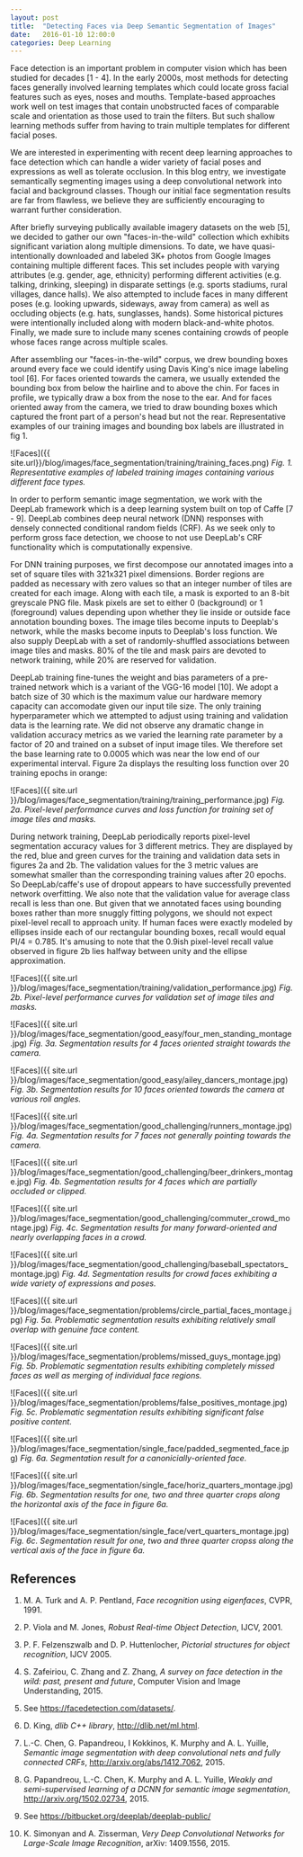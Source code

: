 ```yaml
---
layout: post
title:  "Detecting Faces via Deep Semantic Segmentation of Images"
date:   2016-01-10 12:00:0
categories: Deep Learning
---
```


Face detection is an important problem in computer vision which has been
studied for decades [1 - 4].  In the early 2000s, most methods for
detecting faces generally involved learning templates which could locate
gross facial features such as eyes, noses and mouths.  Template-based
approaches work well on test images that contain unobstructed faces of
comparable scale and orientation as those used to train the filters.  But
such shallow learning methods suffer from having to train multiple
templates for different facial poses.

We are interested in experimenting with recent deep learning approaches to
face detection which can handle a wider variety of facial poses and
expressions as well as tolerate occlusion.  In this blog entry, we
investigate semantically segmenting images using a deep convolutional
network into facial and background classes.  Though our initial face
segmentation results are far from flawless, we believe they are
sufficiently encouraging to warrant further consideration.

After briefly surveying publically available imagery datasets on the web
[5], we decided to gather our own "faces-in-the-wild" collection which
exhibits significant variation along multiple dimensions.  To date, we have
quasi-intentionally downloaded and labeled 3K+ photos from Google Images
containing multiple different faces.  This set includes people with varying
attributes (e.g. gender, age, ethnicity) performing different activities
(e.g. talking, drinking, sleeping) in disparate settings (e.g. sports
stadiums, rural villages, dance halls).  We also attempted to include faces
in many different poses (e.g. looking upwards, sideways, away from camera)
as well as occluding objects (e.g. hats, sunglasses, hands).  Some
historical pictures were intentionally included along with modern
black-and-white photos.  Finally, we made sure to include many scenes
containing crowds of people whose faces range across multiple scales.

After assembling our "faces-in-the-wild" corpus, we drew bounding boxes
around every face we could identify using Davis King's nice image labeling
tool [6].  For faces oriented towards the camera, we usually extended the
bounding box from below the hairline and to above the chin.  For faces in
profile, we typically draw a box from the nose to the ear.  And for faces
oriented away from the camera, we tried to draw bounding boxes which
captured the front part of a person's head but not the rear.
Representative examples of our training images and bounding box labels are
illustrated in fig 1.

![Faces]({{ site.url}}/blog/images/face_segmentation/training/training_faces.png) 
*Fig. 1.  Representative examples of labeled training images containing various
different face types.*

In order to perform semantic image segmentation, we work with the DeepLab
framework which is a deep learning system built on top of Caffe [7 - 9].
DeepLab combines deep neural network (DNN) responses with densely connected
conditional random fields (CRF).  As we seek only to perform gross face
detection, we choose to not use DeepLab's CRF functionality which is
computationally expensive.

For DNN training purposes, we first decompose our annotated images into a
set of square tiles with 321x321 pixel dimensions.  Border regions are
padded as necessary with zero values so that an integer number of tiles are
created for each image.  Along with each tile, a mask is exported to an
8-bit greyscale PNG file.  Mask pixels are set to either 0 (background) or
1 (foreground) values depending upon whether they lie inside or outside
face annotation bounding boxes.  The image tiles become inputs to Deeplab's
network, while the masks become inputs to Deeplab's loss function.  We also
supply DeepLab with a set of randomly-shuffled associations between image
tiles and masks.  80% of the tile and mask pairs are devoted to network
training, while 20% are reserved for validation.

DeepLab training fine-tunes the weight and bias parameters of a pre-trained
network which is a variant of the VGG-16 model [10].  We adopt a batch size
of 30 which is the maximum value our hardware memory capacity can
accomodate given our input tile size.  The only training hyperparameter
which we attempted to adjust using training and validation data is the
learning rate.  We did not observe any dramatic change in validation
accuracy metrics as we varied the learning rate parameter by a factor of 20
and trained on a subset of input image tiles.  We therefore set the base
learning rate to 0.0005 which was near the low end of our experimental
interval.  Figure 2a displays the resulting loss function over 20 training
epochs in orange:

![Faces]({{ site.url }}/blog/images/face_segmentation/training/training_performance.jpg)
*Fig. 2a.  Pixel-level performance curves and loss function for training
set of image tiles and masks.*

During network training, DeepLab periodically reports pixel-level
segmentation accuracy values for 3 different metrics.  They are displayed
by the red, blue and green curves for the training and validation data sets
in figures 2a and 2b.  The validation values for the 3 metric values are
somewhat smaller than the corresponding training values after 20 epochs.
So DeepLab/caffe's use of dropout appears to have successfully prevented
network overfitting.  We also note that the validation value for average
class recall is less than one.  But given that we annotated faces using
bounding boxes rather than more snuggly fitting polygons, we should not
expect pixel-level recall to approach unity.  If human faces were exactly
modeled by ellipses inside each of our rectangular bounding boxes, recall
would equal PI/4 = 0.785. It's amusing to note that the 0.9ish pixel-level
recall value observed in figure 2b lies halfway between unity and the
ellipse approximation.

![Faces]({{ site.url }}/blog/images/face_segmentation/training/validation_performance.jpg)
*Fig. 2b.  Pixel-level performance curves for validation set of image tiles
and masks.*


![Faces]({{ site.url }}/blog/images/face_segmentation/good_easy/four_men_standing_montage.jpg)
*Fig. 3a.  Segmentation results for 4 faces oriented straight towards the camera.*

![Faces]({{ site.url }}/blog/images/face_segmentation/good_easy/ailey_dancers_montage.jpg)
*Fig. 3b.  Segmentation results for 10 faces oriented towards the camera
at various roll angles.*

![Faces]({{ site.url }}/blog/images/face_segmentation/good_challenging/runners_montage.jpg)
*Fig. 4a.  Segmentation results for 7 faces not generally  pointing towards
the camera.*

![Faces]({{ site.url }}/blog/images/face_segmentation/good_challenging/beer_drinkers_montage.jpg)
*Fig. 4b.  Segmentation results for 4 faces which are partially occluded or clipped.*

![Faces]({{ site.url }}/blog/images/face_segmentation/good_challenging/commuter_crowd_montage.jpg)
*Fig. 4c.  Segmentation results for many forward-oriented and nearly
overlapping faces in a crowd.*

![Faces]({{ site.url }}/blog/images/face_segmentation/good_challenging/baseball_spectators_montage.jpg)
*Fig. 4d.  Segmentation results for crowd faces exhibiting a wide variety of
expressions and poses.*



![Faces]({{ site.url }}/blog/images/face_segmentation/problems/circle_partial_faces_montage.jpg)
*Fig. 5a.  Problematic segmentation results exhibiting relatively small
overlap with genuine face content.*

![Faces]({{ site.url }}/blog/images/face_segmentation/problems/missed_guys_montage.jpg)
*Fig. 5b.  Problematic segmentation results exhibiting completely missed
faces as well as merging of individual face regions.*

![Faces]({{ site.url }}/blog/images/face_segmentation/problems/false_positives_montage.jpg)
*Fig. 5c.  Problematic segmentation results exhibiting significant false
positive content.*


![Faces]({{ site.url }}/blog/images/face_segmentation/single_face/padded_segmented_face.jpg)
*Fig. 6a.  Segmentation result for a canonicially-oriented face.*

![Faces]({{ site.url }}/blog/images/face_segmentation/single_face/horiz_quarters_montage.jpg)
*Fig. 6b.  Segmentation results for one, two and three quarter 
crops along the horizontal axis of the face in figure 6a.*

![Faces]({{ site.url }}/blog/images/face_segmentation/single_face/vert_quarters_montage.jpg)
*Fig. 6c.  Segmentation result for one, two and three quarter 
cropss along the vertical axis of the face in figure 6a.*



## References

1.  M. A. Turk and A. P. Pentland, *Face recognition using eigenfaces*, CVPR, 1991.

2.  P. Viola and M. Jones, *Robust Real-time Object Detection*, IJCV, 2001.

3.  P. F. Felzenszwalb and D. P. Huttenlocher, *Pictorial structures for object recognition*, IJCV 2005.

4.  S. Zafeiriou, C. Zhang and Z. Zhang, *A survey on face detection in the wild: past, present
and future*,  Computer Vision and Image Understanding, 2015.

5.  See https://facedetection.com/datasets/.

6. D. King, *dlib C++ library*, http://dlib.net/ml.html.

7. L.-C. Chen, G. Papandreou, I Kokkinos, K. Murphy and A. L. Yuille,
*Semantic image segmentation with deep convolutional nets and fully
connected CRFs*, http://arxiv.org/abs/1412.7062, 2015.

8.  G. Papandreou, L.-C. Chen, K. Murphy and A. L. Yuille,
*Weakly and semi-supervised learning of a DCNN for semantic image
segmentation*, http://arxiv.org/1502.02734, 2015.

9.  See https://bitbucket.org/deeplab/deeplab-public/

10.  K. Simonyan and A. Zisserman, *Very Deep Convolutional Networks for
Large-Scale Image Recognition*, arXiv: 1409.1556, 2015.

